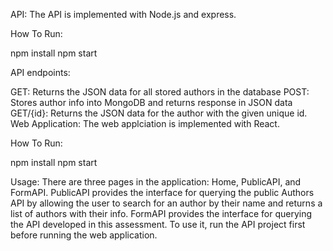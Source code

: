 API: The API is implemented with Node.js and express.

How To Run:

npm install
npm start

API endpoints:

GET: Returns the JSON data for all stored authors in the database
POST: Stores author info into MongoDB and returns response in JSON data
GET/{id}: Returns the JSON data for the author with the given unique id.
Web Application: The web applciation is implemented with React.

How To Run:

npm install
npm start

Usage: There are three pages in the application: Home, PublicAPI, and FormAPI. 
PublicAPI provides the interface for querying the public Authors API by allowing the user to search for an author by their name and returns a list of authors with their info. 
FormAPI provides the interface for querying the API developed in this assessment. To use it, run the API project first before running the web application.
